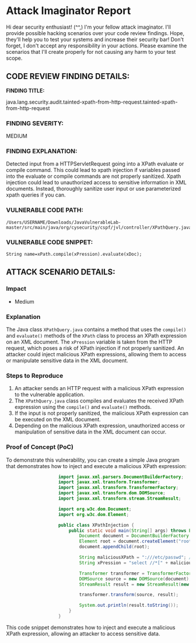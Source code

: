 
# Attack Imaginator Report

Hi dear security enthusiast! (^^,)
I'm your fellow attack imaginator. I'll provide possible hacking scenarios over your code review findings.
Hope, they'll help you to test your systems and increase their security bar! 
Don't forget, I don't accept any responsibility in your actions.
Please examine the scenarios that I'll create properly for not causing any harm to your test scope.


## CODE REVIEW FINDING DETAILS:

**FINDING TITLE:**  

java.lang.security.audit.tainted-xpath-from-http-request.tainted-xpath-from-http-request

### FINDING SEVERITY:

MEDIUM

### FINDING EXPLANATION:

Detected input from a HTTPServletRequest going into a XPath evaluate or compile command. This could lead to xpath injection if variables passed into the evaluate or compile commands are not properly sanitized. Xpath injection could lead to unauthorized access to sensitive information in XML documents. Instead, thoroughly sanitize user input or use parameterized xpath queries if you can.

### VULNERABLE CODE PATH:

```
/Users/USERNAME/Downloads/JavaVulnerableLab-master/src/main/java/org/cysecurity/cspf/jvl/controller/XPathQuery.java
```

### VULNERABLE CODE SNIPPET:

```
String name=xPath.compile(xPression).evaluate(xDoc);
```

## ATTACK SCENARIO DETAILS:


### Impact

- Medium

### Explanation

The Java class `XPathQuery.java` contains a method that uses the `compile()` and `evaluate()` methods of the `XPath` class to process an XPath expression on an XML document. The `xPression` variable is taken from the HTTP request, which poses a risk of XPath injection if not properly sanitized. An attacker could inject malicious XPath expressions, allowing them to access or manipulate sensitive data in the XML document.

### Steps to Reproduce

1. An attacker sends an HTTP request with a malicious XPath expression to the vulnerable application.
2. The `XPathQuery.java` class compiles and evaluates the received XPath expression using the `compile()` and `evaluate()` methods.
3. If the input is not properly sanitized, the malicious XPath expression can be executed on the XML document.
4. Depending on the malicious XPath expression, unauthorized access or manipulation of sensitive data in the XML document can occur.

### Proof of Concept (PoC)

To demonstrate this vulnerability, you can create a simple Java program that demonstrates how to inject and execute a malicious XPath expression:
                    
```java
                    import javax.xml.parsers.DocumentBuilderFactory;
                    import javax.xml.transform.Transformer;
                    import javax.xml.transform.TransformerFactory;
                    import javax.xml.transform.dom.DOMSource;
                    import javax.xml.transform.stream.StreamResult;

                    import org.w3c.dom.Document;
                    import org.w3c.dom.Element;

                    public class XPathInjection {
                        public static void main(String[] args) throws Exception {
                            Document document = DocumentBuilderFactory.newInstance().newDocumentBuilder().newDocument();
                            Element root = document.createElement("root");
                            document.appendChild(root);

                            String maliciousXPath = ":///etc/passwd"; // Example of a malicious XPath expression
                            String xPression = "select //*[" + maliciousXPath + "]";

                            Transformer transformer = TransformerFactory.newInstance().newTransformer();
                            DOMSource source = new DOMSource(document);
                            StreamResult result = new StreamResult(new java.io.ByteArrayOutputStream());

                            transformer.transform(source, result);

                            System.out.println(result.toString());
                        }
                    }
```
                    
This code snippet demonstrates how to inject and execute a malicious XPath expression, allowing an attacker to access sensitive data.

